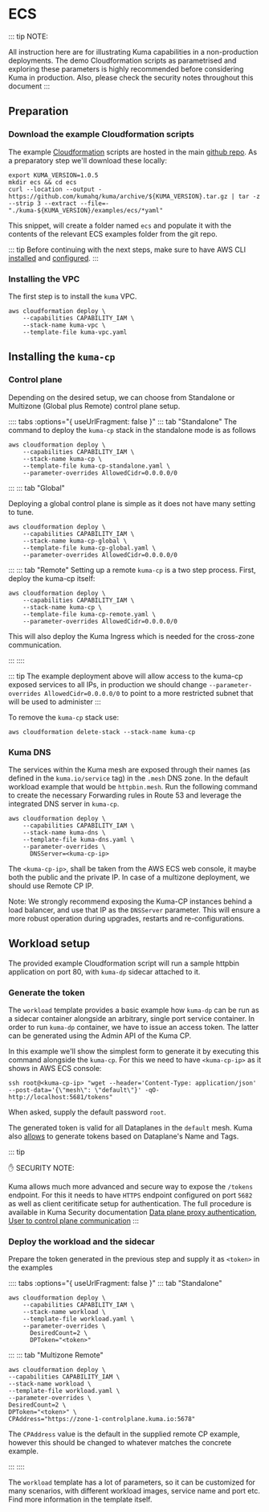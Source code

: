 # ECS

::: tip
NOTE:

All instruction here are for illustrating Kuma capabilities in a non-production deployments. The demo Cloudformation scripts
as parametrised and exploring these parameters is highly recommended before considering Kuma in production.
Also, please check the security notes throughout this document
:::

## Preparation

### Download the example Cloudformation scripts

The example [Cloudformation](https://aws.amazon.com/cloudformation/) scripts are hosted in the main [github repo](https://github.com/kumahq/kuma/tree/1.0.5/examples/ecs). As a preparatory step we'll download these locally:

```shell
export KUMA_VERSION=1.0.5
mkdir ecs && cd ecs
curl --location --output - https://github.com/kumahq/kuma/archive/${KUMA_VERSION}.tar.gz | tar -z --strip 3 --extract --file=- "./kuma-${KUMA_VERSION}/examples/ecs/*yaml"
```

This snippet, will create a folder named `ecs` and populate it with the contents of the relevant ECS examples folder from the git repo.

::: tip
Before continuing with the next steps, make sure to have AWS CLI [installed](https://docs.aws.amazon.com/cli/latest/userguide/install-cliv2.html) and [configured](https://docs.aws.amazon.com/cli/latest/userguide/cli-configure-quickstart.html).
:::

### Installing the VPC

The first step is to install the `kuma` VPC.

```shell
aws cloudformation deploy \
    --capabilities CAPABILITY_IAM \
    --stack-name kuma-vpc \
    --template-file kuma-vpc.yaml
```

## Installing the `kuma-cp`

### Control plane
Depending on the desired setup, we can choose from Standalone or Multizone (Global plus Remote) control plane setup.

:::: tabs :options="{ useUrlFragment: false }"
::: tab "Standalone"
The command to deploy the `kuma-cp` stack in the standalone mode is as follows

```shell
aws cloudformation deploy \
    --capabilities CAPABILITY_IAM \
    --stack-name kuma-cp \
    --template-file kuma-cp-standalone.yaml \
    --parameter-overrides AllowedCidr=0.0.0.0/0
```

:::
::: tab "Global"

Deploying a global control plane is simple as it does not have many setting to tune.

```shell
aws cloudformation deploy \
    --capabilities CAPABILITY_IAM \
    --stack-name kuma-cp-global \
    --template-file kuma-cp-global.yaml \
    --parameter-overrides AllowedCidr=0.0.0.0/0
```

:::
::: tab "Remote"
Setting up a remote `kuma-cp` is a two step process. First, deploy the kuma-cp itself:

```shell
aws cloudformation deploy \
    --capabilities CAPABILITY_IAM \
    --stack-name kuma-cp \
    --template-file kuma-cp-remote.yaml \
    --parameter-overrides AllowedCidr=0.0.0.0/0
```

This will also deploy the Kuma Ingress which is needed for the cross-zone communication.

:::
::::


::: tip
The example deployment above will allow access to the kuma-cp exposed services to all IPs, in production we should change `--parameter-overrides AllowedCidr=0.0.0.0/0` to point to a more restricted subnet that will be used to administer 
:::

To remove the `kuma-cp` stack use:
```shell
aws cloudformation delete-stack --stack-name kuma-cp
```


### Kuma DNS

The services within the Kuma mesh are exposed through their names (as defined in the `kuma.io/service` tag) in the `.mesh` DNS zone. In the default workload example that would be `httpbin.mesh`.
Run the following command to create the necessary Forwarding rules in Route 53 and leverage the integrated DNS server in `kuma-cp`.

```shell
aws cloudformation deploy \
    --capabilities CAPABILITY_IAM \
    --stack-name kuma-dns \
    --template-file kuma-dns.yaml \
    --parameter-overrides \
      DNSServer=<kuma-cp-ip>
```

The `<kuma-cp-ip>`, shall be taken from the AWS ECS web console, it maybe both the public and the private IP. In case of a multizone deployment, we should use Remote CP IP.

Note: We strongly recommend exposing the Kuma-CP instances behind a load balancer, and use that IP as the `DNSServer` parameter. This will ensure a more robust operation during upgrades, restarts and re-configurations. 


## Workload setup

The provided example Cloudformation script will run a sample httpbin application on port 80, with `kuma-dp` sidecar attached to it.

### Generate the token

The `workload` template provides a basic example how `kuma-dp` can be run as a sidecar container alongside an arbitrary, single port service container.
In order to run `kuma-dp` container, we have to issue an access token. The latter can be generated using the Admin API of the Kuma CP.

In this example we'll show the simplest form to generate it by executing this command alongside the `kuma-cp`. For this we need to have `<kuma-cp-ip>` as it shows in AWS ECS console:
```shell
ssh root@<kuma-cp-ip> "wget --header='Content-Type: application/json' --post-data='{\"mesh\": \"default\"}' -qO- http://localhost:5681/tokens"
```

When asked, supply the default password `root`.

The generated token is valid for all Dataplanes in the `default` mesh. Kuma also [allows](https://kuma.io/docs/1.0.5/documentation/security/#data-plane-proxy-authentication) to generate tokens based
on Dataplane's Name and Tags.

::: tip

✋ SECURITY NOTE:

Kuma allows much more advanced and secure way to expose the `/tokens` endpoint. For this it needs to have `HTTPS` endpoint configured
on port `5682` as well as client ceritificate setup for authentication. The full procedure is available in Kuma Security documentation
[Data plane proxy authentication](https://kuma.io/docs/1.0.5/documentation/security/#data-plane-proxy-to-control-plane-communication),
[User to control plane communication](https://kuma.io/docs/1.0.5/documentation/security/#user-to-control-plane-communication)
:::

### Deploy the workload and the sidecar

Prepare the token generated in the previous step and supply it as `<token>` in the examples

:::: tabs :options="{ useUrlFragment: false }"
::: tab "Standalone"

```shell
aws cloudformation deploy \
    --capabilities CAPABILITY_IAM \
    --stack-name workload \
    --template-file workload.yaml \
    --parameter-overrides \
      DesiredCount=2 \
      DPToken="<token>"
```

:::
::: tab "Multizone Remote"

```shell
aws cloudformation deploy \
--capabilities CAPABILITY_IAM \
--stack-name workload \
--template-file workload.yaml \
--parameter-overrides \
DesiredCount=2 \
DPToken="<token>" \
CPAddress="https://zone-1-controlplane.kuma.io:5678"
```

The `CPAddress` value is the default in the supplied remote CP example, however this should be changed to whatever matches the concrete example.

:::
::::


The `workload` template has a lot of parameters, so it can be customized for many scenarios, with different workload images, service name and port etc. Find more information in the template itself.
